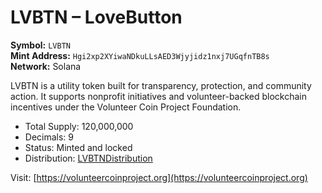 # LVBTN – LoveButton

**Symbol:** `LVBTN`  
**Mint Address:** `Hgi2xp2XYiwaNDkuLLsAED3Wjyjidz1nxj7UGqfnTB8s
`  
**Network:** Solana

LVBTN is a utility token built for transparency, protection, and community action. It supports nonprofit initiatives and volunteer-backed blockchain incentives under the Volunteer Coin Project Foundation.

- Total Supply: 120,000,000
- Decimals: 9
- Status: Minted and locked
- Distribution: [LVBTNDistribution](https://solscan.io/account/Hgi2xp2XYiwaNDkuLLsAED3Wjyjidz1nxj7UGqfnTB8s
)

Visit: [https://volunteercoinproject.org](https://volunteercoinproject.org)